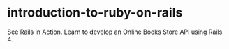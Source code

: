 # introduction-to-ruby-on-rails

See Rails in Action. Learn to develop an Online Books Store API using Rails 4.

#
